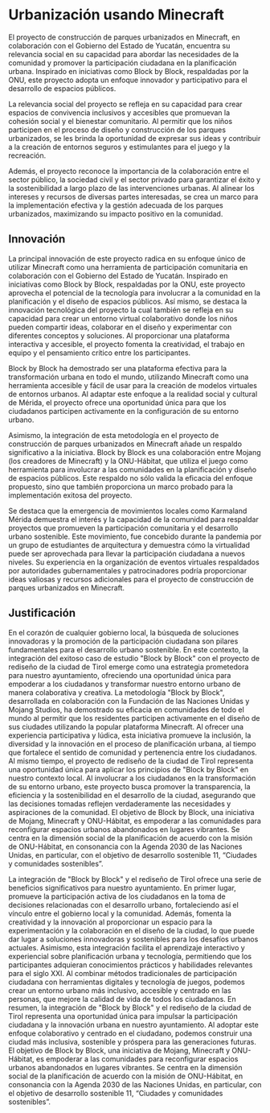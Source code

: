 # Urbanización usando Minecraft
El proyecto de construcción de parques urbanizados en Minecraft, en colaboración con el Gobierno del Estado de Yucatán, encuentra su relevancia social en su capacidad para abordar las necesidades de la comunidad y promover la participación ciudadana en la planificación urbana. Inspirado en iniciativas como Block by Block, respaldadas por la ONU, este proyecto adopta un enfoque innovador y participativo para el desarrollo de espacios públicos.

La relevancia social del proyecto se refleja en su capacidad para crear espacios de convivencia inclusivos y accesibles que promuevan la cohesión social y el bienestar comunitario. Al permitir que los niños participen en el proceso de diseño y construcción de los parques urbanizados, se les brinda la oportunidad de expresar sus ideas y contribuir a la creación de entornos seguros y estimulantes para el juego y la recreación.

Además, el proyecto reconoce la importancia de la colaboración entre el sector público, la sociedad civil y el sector privado para garantizar el éxito y la sostenibilidad a largo plazo de las intervenciones urbanas. Al alinear los intereses y recursos de diversas partes interesadas, se crea un marco para la implementación efectiva y la gestión adecuada de los parques urbanizados, maximizando su impacto positivo en la comunidad.

## Innovación
La principal innovación de este proyecto radica en su enfoque único de utilizar Minecraft como una herramienta de participación comunitaria en colaboración con el Gobierno del Estado de Yucatán. Inspirado en iniciativas como Block by Block, respaldadas por la ONU, este proyecto aprovecha el potencial de la tecnología para involucrar a la comunidad en la planificación y el diseño de espacios públicos. Así mismo, se destaca la innovación tecnológica del proyecto la cual también se refleja en su capacidad para crear un entorno virtual colaborativo donde los niños pueden compartir ideas, colaborar en el diseño y experimentar con diferentes conceptos y soluciones. Al proporcionar una plataforma interactiva y accesible, el proyecto fomenta la creatividad, el trabajo en equipo y el pensamiento crítico entre los participantes.

Block by Block ha demostrado ser una plataforma efectiva para la transformación urbana en todo el mundo, utilizando Minecraft como una herramienta accesible y fácil de usar para la creación de modelos virtuales de entornos urbanos. Al adaptar este enfoque a la realidad social y cultural de Mérida, el proyecto ofrece una oportunidad única para que los ciudadanos participen activamente en la configuración de su entorno urbano.

Asimismo, la integración de esta metodología en el proyecto de construcción de parques urbanizados en Minecraft añade un respaldo significativo a la iniciativa. Block by Block es una colaboración entre Mojang (los creadores de Minecraft) y la ONU-Hábitat, que utiliza el juego como herramienta para involucrar a las comunidades en la planificación y diseño de espacios públicos. Este respaldo no sólo valida la eficacia del enfoque propuesto, sino que también proporciona un marco probado para la implementación exitosa del proyecto.

Se destaca que la emergencia de movimientos locales como Karmaland Mérida demuestra el interés y la capacidad de la comunidad para respaldar proyectos que promueven la participación comunitaria y el desarrollo urbano sostenible. Este movimiento, fue concebido durante la pandemia por un grupo de estudiantes de arquitectura y demuestra cómo la virtualidad puede ser aprovechada para llevar la participación ciudadana a nuevos niveles. Su experiencia en la organización de eventos virtuales respaldados por autoridades gubernamentales y patrocinadores podría proporcionar ideas valiosas y recursos adicionales para el proyecto de construcción de parques urbanizados en Minecraft.

## Justificación

En el corazón de cualquier gobierno local, la búsqueda de soluciones innovadoras y la promoción de la participación ciudadana son pilares fundamentales para el desarrollo urbano sostenible. En este contexto, la integración del exitoso caso de estudio "Block by Block" con el proyecto de rediseño de la ciudad de Tirol emerge como una estrategia prometedora para nuestro ayuntamiento, ofreciendo una oportunidad única para empoderar a los ciudadanos y transformar nuestro entorno urbano de manera colaborativa y creativa.
La metodología "Block by Block", desarrollada en colaboración con la Fundación de las Naciones Unidas y Mojang Studios, ha demostrado su eficacia en comunidades de todo el mundo al permitir que los residentes participen activamente en el diseño de sus ciudades utilizando la popular plataforma Minecraft. Al ofrecer una experiencia participativa y lúdica, esta iniciativa promueve la inclusión, la diversidad y la innovación en el proceso de planificación urbana, al tiempo que fortalece el sentido de comunidad y pertenencia entre los ciudadanos.
Al mismo tiempo, el proyecto de rediseño de la ciudad de Tirol representa una oportunidad única para aplicar los principios de "Block by Block" en nuestro contexto local. Al involucrar a los ciudadanos en la transformación de su entorno urbano, este proyecto busca promover la transparencia, la eficiencia y la sostenibilidad en el desarrollo de la ciudad, asegurando que las decisiones tomadas reflejen verdaderamente las necesidades y aspiraciones de la comunidad.
El objetivo de Block by Block, una iniciativa de Mojang, Minecraft y ONU-Hábitat, es empoderar a las comunidades para reconfigurar espacios urbanos abandonados en lugares vibrantes. Se centra en la dimensión social de la planificación de acuerdo con la misión de ONU-Hábitat, en consonancia con la Agenda 2030 de las Naciones Unidas, en particular, con el objetivo de desarrollo sostenible 11, “Ciudades y comunidades sostenibles”.

La integración de "Block by Block" y el rediseño de Tirol ofrece una serie de beneficios significativos para nuestro ayuntamiento. En primer lugar, promueve la participación activa de los ciudadanos en la toma de decisiones relacionadas con el desarrollo urbano, fortaleciendo así el vínculo entre el gobierno local y la comunidad. Además, fomenta la creatividad y la innovación al proporcionar un espacio para la experimentación y la colaboración en el diseño de la ciudad, lo que puede dar lugar a soluciones innovadoras y sostenibles para los desafíos urbanos actuales.
Asimismo, esta integración facilita el aprendizaje interactivo y experiencial sobre planificación urbana y tecnología, permitiendo que los participantes adquieran conocimientos prácticos y habilidades relevantes para el siglo XXI. Al combinar métodos tradicionales de participación ciudadana con herramientas digitales y tecnología de juegos, podemos crear un entorno urbano más inclusivo, accesible y centrado en las personas, que mejore la calidad de vida de todos los ciudadanos.
En resumen, la integración de "Block by Block" y el rediseño de la ciudad de Tirol representa una oportunidad única para impulsar la participación ciudadana y la innovación urbana en nuestro ayuntamiento. Al adoptar este enfoque colaborativo y centrado en el ciudadano, podemos construir una ciudad más inclusiva, sostenible y próspera para las generaciones futuras.
El objetivo de Block by Block, una iniciativa de Mojang, Minecraft y ONU-Hábitat, es empoderar a las comunidades para reconfigurar espacios urbanos abandonados en lugares vibrantes. Se centra en la dimensión social de la planificación de acuerdo con la misión de ONU-Hábitat, en consonancia con la Agenda 2030 de las Naciones Unidas, en particular, con el objetivo de desarrollo sostenible 11, “Ciudades y comunidades sostenibles”.
